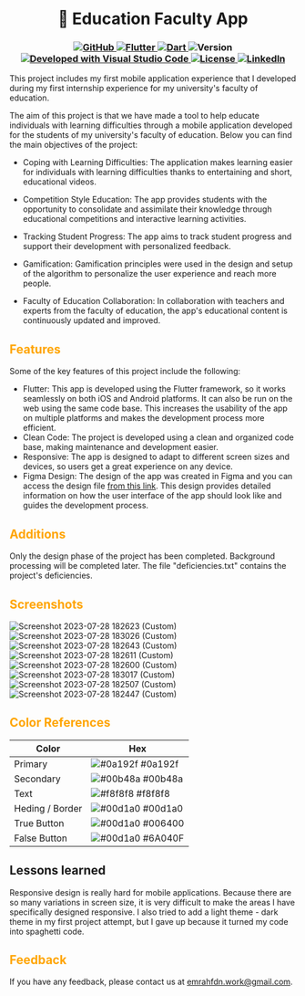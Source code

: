 
<h1 align="center">
<br>
📱 Education Faculty App 
</h1>

<h3 align="center">
  <a class="header-badge" target="_blank" href="https://github.com/EmrahFidan">
    <img alt="GitHub" src="https://img.shields.io/badge/GitHub-white.svg?logo=github&style=social"/>
  </a>
  <a href="https://flutter.dev/" target="_blank">
    <img alt="Flutter" src="https://img.shields.io/badge/Made%20with-Flutter-blue.svg"/>
  </a>
  <a href="https://dart.dev/" target="_blank">
    <img alt="Dart" src="https://img.shields.io/badge/Language-Dart-purple.svg"/>
  </a>
  <img alt="Version" src="https://img.shields.io/badge/Version-3.70.0-red.svg"/>
  <a href="https://code.visualstudio.com/" target="_blank">
    <img alt="Developed with Visual Studio Code" src="https://img.shields.io/badge/Developed%20with-Visual%20Studio%20Code-darkgreen"/>
  </a>
  <a class="header-badge" target="_blank" href="https://github.com/EmrahFidan/educationApp/blob/main/LICENSE">
    <img alt="License" src="https://img.shields.io/github/license/PritamSarbajna/tourism-website?color=darkblue"/>
  </a>
  <a class="header-badge" target="_blank" href="https://www.linkedin.com/in/emrah-fidann/" >
    <img alt="LinkedIn" src="https://img.shields.io/badge/LinkedIn-blue.svg?logo=linkedin&style=social"/>
  </a>
</h3>


This project includes my first mobile application experience that I developed during my first internship experience for my university's faculty of education.

The aim of this project is that we have made a tool to help educate individuals with learning difficulties through a mobile application developed for the students of my university's faculty of education. Below you can find the main objectives of the project:

- Coping with Learning Difficulties: The application makes learning easier for individuals with learning difficulties thanks to entertaining and short, educational videos.

- Competition Style Education: The app provides students with the opportunity to consolidate and assimilate their knowledge through educational competitions and interactive learning activities.

- Tracking Student Progress: The app aims to track student progress and support their development with personalized feedback.

- Gamification: Gamification principles were used in the design and setup of the algorithm to personalize the user experience and reach more people. 

- Faculty of Education Collaboration: In collaboration with teachers and experts from the faculty of education, the app's educational content is continuously updated and improved.



<h2 style="color: #ffa500;"> Features </h1>

Some of the key features of this project include the following:

- Flutter: This app is developed using the Flutter framework, so it works seamlessly on both iOS and Android platforms. It can also be run on the web using the same code base. This increases the usability of the app on multiple platforms and makes the development process more efficient.
- Clean Code: The project is developed using a clean and organized code base, making maintenance and development easier.
- Responsive: The app is designed to adapt to different screen sizes and devices, so users get a great experience on any device.
- Figma Design: The design of the app was created in Figma and you can access the design file [from this link](https://www.figma.com/file/jl62wanA1RBOmlHB12RpAi/Intern?type=design&node-id=0%3A1&mode=design&t=uY4VtOwxKemZjn4M-1). This design provides detailed information on how the user interface of the app should look like and guides the development process.

<h2 style="color: #ffa500;">Additions</h2>

Only the design phase of the project has been completed. Background processing will be completed later. The file "deficiencies.txt" contains the project's deficiencies.

  
<h2 style="color: #ffa500;">Screenshots </h1>

![Screenshot 2023-07-28 182623 (Custom)](https://github.com/EmrahFidan/EmrahFidan/assets/114583209/46cf388f-d7a8-4d19-9a97-01793ac6bd1a) ![Screenshot 2023-07-28 183026 (Custom)](https://github.com/EmrahFidan/EmrahFidan/assets/114583209/fe23376f-812f-4f09-bdef-3037b97dc47d) ![Screenshot 2023-07-28 182643 (Custom)](https://github.com/EmrahFidan/EmrahFidan/assets/114583209/81eb40b9-af95-4ad7-b45c-757608cd6ad6) ![Screenshot 2023-07-28 182611 (Custom)](https://github.com/EmrahFidan/EmrahFidan/assets/114583209/b8697d9b-a243-48ff-8b6c-ef9a6e7eb30e) ![Screenshot 2023-07-28 182600 (Custom)](https://github.com/EmrahFidan/EmrahFidan/assets/114583209/fd59be52-55e4-4007-b177-3f628db55b2e) ![Screenshot 2023-07-28 183017 (Custom)](https://github.com/EmrahFidan/EmrahFidan/assets/114583209/0b9ee9ca-9fe9-4e09-8c39-e0a878188581) ![Screenshot 2023-07-28 182507 (Custom)](https://github.com/EmrahFidan/EmrahFidan/assets/114583209/4332fa89-b792-4274-9c15-4c73c9a17e54) ![Screenshot 2023-07-28 182447 (Custom)](https://github.com/EmrahFidan/EmrahFidan/assets/114583209/a96dca68-8399-4c3a-a831-6653a8eee818)


<h2 style="color: #ffa500;">Color References</h1>

| Color             | Hex                                                                |
| ----------------- | ------------------------------------------------------------------ |
| Primary | ![#0a192f](https://via.placeholder.com/10/0C1821?text=+) #0a192f |
| Secondary | ![#00b48a](https://via.placeholder.com/10/1B2A41?text=+) #00b48a |
| Text | ![#f8f8f8](https://via.placeholder.com/10/CCC9DC?text=+) #f8f8f8 |
| Heding / Border | ![#00d1a0](https://via.placeholder.com/10/6247AA?text=+) #00d1a0 | 
| True Button | ![#00d1a0](https://via.placeholder.com/10/006400?text=+) #006400 | 
| False Button | ![#00d1a0](https://via.placeholder.com/10/6A040F?text=+) #6A040F | 

<h2>Lessons learned</h1>

Responsive design is really hard for mobile applications. Because there are so many variations in screen size, it is very difficult to make the areas I have specifically designed responsive. 
I also tried to add a light theme - dark theme in my first project attempt, but I gave up because it turned my code into spaghetti code.


<h2 style="color: #ffa500;">Feedback</h1>

If you have any feedback, please contact us at emrahfdn.work@gmail.com.



  
